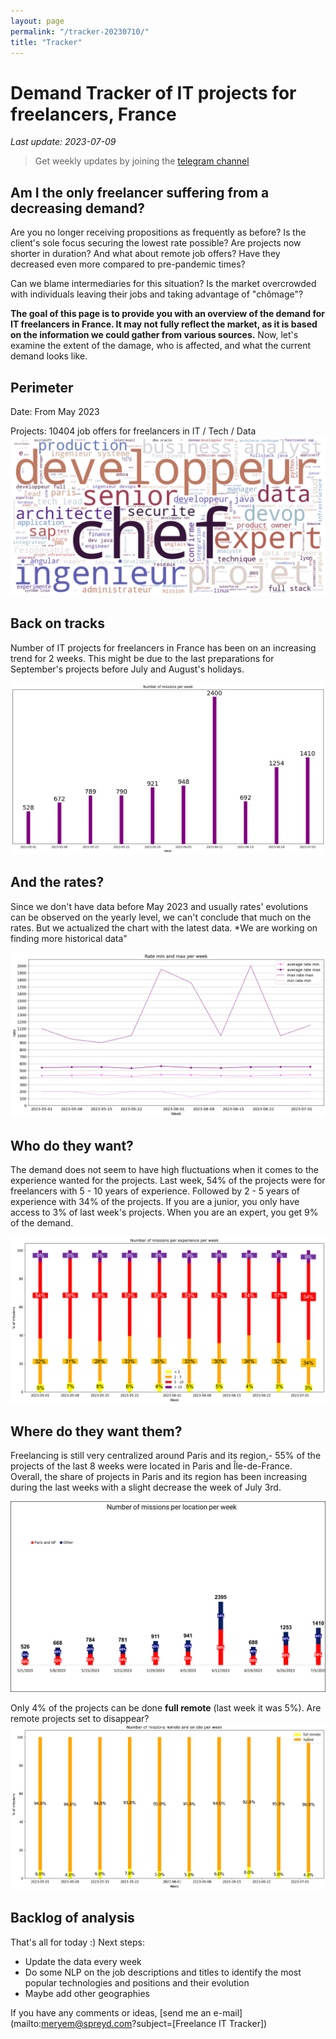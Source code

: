 ```yaml
---
layout: page
permalink: "/tracker-20230710/"
title: "Tracker"
---
```

# Demand Tracker of IT projects for freelancers, France
*Last update: 2023-07-09*
> Get weekly updates by joining the [telegram
> channel](https://t.me/+3y9PJaF335UxYTg0)

## Am I the only freelancer suffering from a decreasing demand?

Are you no longer receiving propositions as frequently as before? 
Is the client's sole focus securing the lowest rate possible?
Are projects now shorter in duration?
And what about remote job offers? Have they decreased even more compared to pre-pandemic times? 

Can we blame intermediaries for this situation? 
Is the market overcrowded with individuals leaving their jobs and taking advantage of "chômage"?

**The goal of this page is to provide you with an overview of the demand for IT freelancers in France. It may not fully reflect the market, as it is based on the information we could gather from various sources.**
Now, let's examine the extent of the damage, who is affected, and what the current demand looks like.

## Perimeter
Date: From May 2023

Projects: 10404 job offers for freelancers in IT / Tech / Data ![Type of projects](/wordcloud_projects.png)

## Back on tracks
Number of IT projects for freelancers in France has been on an increasing trend for 2 weeks. This might be due to the last preparations for September's projects before July and August's holidays.

![Number of projects posted per week](/nbmissions_week_20230710.png)

## And the rates?
Since we don't have data before May 2023 and usually rates' evolutions can be observed on the yearly level, we can't conclude that much on the rates. But we actualized the chart with the latest data.
*We are working on finding more historical data"

![Rates' evolutions](/rates_week_20230710.png)

## Who do they want?
The demand does not seem to have high fluctuations when it comes to the experience wanted for the projects.
Last week, 54% of the projects were for freelancers with 5 - 10 years of experience.
Followed by 2 - 5 years of experience with 34% of the projects.
If you are a junior, you only have access to 3% of last week's projects. When you are an expert, you get 9% of the demand.

![Demand per experience](/nbmissions_exp_20230710.png)

## Where do they want them?
Freelancing is still very centralized around Paris and its region,- 55% of the projects of the last 8 weeks were located in Paris and Île-de-France.
Overall, the share of projects in Paris and its region has been increasing during the last weeks with a slight decrease the week of July 3rd.

![Demand per region](/nbmissions_location_20230710.png)

Only 4% of the projects can be done **full remote** (last week it was 5%). Are remote projects set to disappear?
![Demand per remote](/nbmissions_remote_20230710.png)



## Backlog of analysis
That's all for today :)
Next steps: 
- Update the data every week
- Do some NLP on the job descriptions and titles to identify the most popular technologies and positions and their evolution
- Maybe add other geographies

If you have any comments or ideas, [send me an e-mail](mailto:meryem@spreyd.com?subject=[Freelance IT Tracker])

